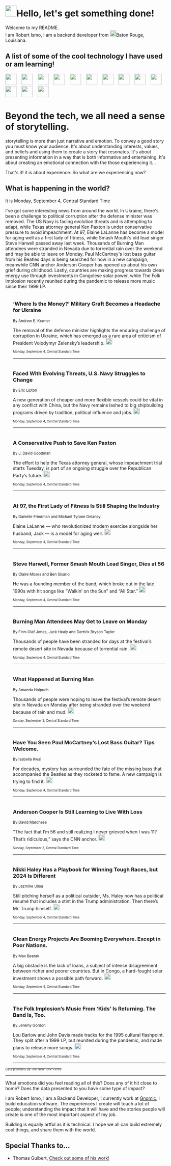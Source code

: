<h1><img src="https://emojis.slackmojis.com/emojis/images/1643514375/3493/hot-coffee.gif?1643514375" width="35"/>Hello, let's get something done!</h1>

<p>Welcome to my README.<br/>
I am Robert Ismo, I am a backend developer from <img src="https://emojis.slackmojis.com/emojis/images/1638395689/50435/moulin_rouge.png?1638395689" width="20"/>Baton Rouge, Louisiana.</p>
<h2>A list of some of the cool technology I have used or am learning!</h2>
<p>
<img src="https://emojis.slackmojis.com/emojis/images/1643516091/21142/meow_bongotap.gif?1643516091" width="35" alt="">
<img src="https://img.shields.io/badge/Favorite%20Frontend%20Framework-SvelteKit-f83903" alt="">
<img src="https://img.shields.io/badge/Second%20Favorite-Vue-40b581" alt="">
<img src="https://img.shields.io/badge/Most%20Used%20Runtime-Nodejs-78b061" alt="">
<img src="https://emojis.slackmojis.com/emojis/images/1643517416/34482/fire.gif?1643517416" width="35" alt="">
<img src="https://img.shields.io/badge/Javascript%20But%20Better-Typescript-0078ca" alt="">
<img src="https://img.shields.io/badge/Favorite%20Language-Elixir-3e244d" alt="">
<img src="https://img.shields.io/badge/Containerize%20Everything-Docker-6ac9ef" alt="">
<img src="https://emojis.slackmojis.com/emojis/images/1643514596/5999/meow_party.gif?1643514596" width="35" alt="">
<img src="https://img.shields.io/badge/API%20Love%20Language-Graphql-de32a5" alt="">
<img src="https://img.shields.io/badge/Our%20Favorite%20Version%20Controller-Git-e94f33" alt="">
<img src="https://img.shields.io/badge/Favorite%20Database-Redis-d42d1d" alt="">
<img src="https://emojis.slackmojis.com/emojis/images/1643514559/5584/deployparrot.gif?1643514559" width="35" alt="">
<img src="https://img.shields.io/badge/Container%20Interstate-RabbitMQ-f66200" alt="">
<img src="https://img.shields.io/badge/Gotta%20Learn-Kubernetes-316adf" alt="">
<img src="https://img.shields.io/badge/Really%20Mature%20Now-WASM-654fef" alt="">
<img src="https://emojis.slackmojis.com/emojis/images/1666642497/61942/dance_vibe.gif?1666642497" width="35" alt="">
<img src="https://img.shields.io/badge/For%20My%20M1-ARM64-657d96" alt="">
<img src="https://img.shields.io/badge/Loving%20This%20So%20Much-TailwindCSS-17bcb5" alt="">
<img src="https://img.shields.io/badge/Cool%20Build%20Tool-Vite-f9cb24" alt="">
<img src="https://emojis.slackmojis.com/emojis/images/1669231376/62819/working-on-it.gif?1669231376" width="35" alt="">
<img src="https://img.shields.io/badge/Fun%20and%20Easy%20Database-MongoDB-5f8c49" alt="">
<img src="https://img.shields.io/badge/JS%20Life%20Support-NPM-c73737" alt="">
<img src="https://img.shields.io/badge/I%20Liked%20It-DynamoDB-0073b9" alt="">
<img src="https://emojis.slackmojis.com/emojis/images/1643514045/46/question.gif?1643514045" width="35" alt="">
<img src="https://img.shields.io/badge/cool-React-60d6f9" alt="">
<img src="https://img.shields.io/badge/Future%20Big%20Project-Lambda-f37e00" alt="">
<img src="https://img.shields.io/badge/NPM%20But%20Better-PNPM-f1aa07" alt="">
<img src="https://emojis.slackmojis.com/emojis/images/1643514943/9662/fbwow.gif?1643514943" width="35" alt="">
<img src="https://img.shields.io/badge/First%20Language-C-662079" alt="">
<img src="https://img.shields.io/badge/Where%20I%20Deploy%20Frontend-Vercel-000000" alt="">
<img src="https://img.shields.io/badge/Who%20Does%20not%20Want%20an%20App-Swift-f9492a" alt="">
<img src="https://emojis.slackmojis.com/emojis/images/1643514058/151/javascript.png?1643514058" width="35" alt="">
<img src="https://img.shields.io/badge/cool-Python-fbd542" alt="">
<img src="https://img.shields.io/badge/Favorite%20Something-Stripe-656cdc" alt="">
<img src="https://img.shields.io/badge/Of%20Course-HTML5-ed6327" alt="">
<img src="https://emojis.slackmojis.com/emojis/images/1660415405/60731/bomb.gif?1660415405" width="35" alt="">
<img src="https://img.shields.io/badge/hate-CSS-2964ec" alt="">
<img src="https://img.shields.io/badge/Learning-CircleCI-141215" alt="">
<img src="https://img.shields.io/badge/Learning-Rust-fbbb3b" alt="">
<img src="https://emojis.slackmojis.com/emojis/images/1660415397/60712/writing-hand.gif?1660415397" width="35" alt="">
<img src="https://img.shields.io/badge/Dev%20Browser%20of%20Choice-Firefox-cc4e26" alt="">
<img src="https://img.shields.io/badge/Recoverying%20From%20Windows-UNIX-1781e3" alt="">
<img src="https://img.shields.io/badge/LOVE-LogSeq-90c1c2" alt="">
<img src="https://emojis.slackmojis.com/emojis/images/1643514066/223/kirby.gif?1643514066" width="35" alt="">
<img src="https://img.shields.io/badge/Daily%20Driver-MacOS-e6e6e8" alt="">
<img src="https://img.shields.io/badge/Git%20Server-Github-000000" alt="">
<img src="https://img.shields.io/badge/enjoyable-EC2-f17428" alt="">
<img src="https://emojis.slackmojis.com/emojis/images/1643514239/2069/excited.gif?1643514239" width="35" alt="">
</p>
<h1>Beyond the tech, we all need a sense of storytelling.</h1>
<p>storytelling is more than just narrative and emotion. To convey a good story you must know your audience. It's about understanding interests, values, and beliefs and using them to create a story that resonates. It's about presenting information in a way that is both informative and entertaining. It's about creating an emotional connection with the those experiencing it...</p>
<p>That's it! it is about experience. So what are we experiencing now?</p>
<h2>What is happening in the world?</h2>
<p>It is Monday, September 4, Central Standard Time</p>
<p>
I&#39;ve got some interesting news from around the world. In Ukraine, there&#39;s been a challenge to political corruption after the defense minister was removed. The US Navy is facing evolution threats and is attempting to adapt, while Texas attorney general Ken Paxton is under conservative pressure to avoid impeachment. At 97, Elaine LaLanne has become a model for aging well as a first lady of fitness, while Smash Mouth&#39;s old lead singer Steve Harwell passed away last week. Thousands of Burning Man attendees were stranded in Nevada due to torrential rain over the weekend and may be able to leave on Monday. Paul McCartney&#39;s lost bass guitar from his Beatles days is being searched for now in a new campaign, meanwhile CNN anchor Anderson Cooper has opened up about his own grief during childhood. Lastly, countries are making progress towards clean energy use through investments in Congolese solar power, while The Folk Implosion recently reunited during the pandemic to release more music since their 1999 LP.</p>
<ol>
<img src="https://img.shields.io/badge/-world-blue" alt="">
<h3>‘Where Is the Money?’ Military Graft Becomes a Headache for Ukraine</h3>
<sub>By Andrew E. Kramer</sub>
<p>The removal of the defense minister highlights the enduring challenge of corruption in Ukraine, which has emerged as a rare area of criticism of President Volodymyr Zelensky’s leadership.  <a href="https://nyti.ms/3OVABWM"><img src="https://developer.nytimes.com/files/poweredby_nytimes_30b.png?v=1583354208352" height="20"></a></p>
<sub><sub>Monday, September 4, Central Standard Time</sub></sub>
<hr/>
<img src="https://img.shields.io/badge/-us-blue" alt="">
<h3>Faced With Evolving Threats, U.S. Navy Struggles to Change</h3>
<sub>By Eric Lipton</sub>
<p>A new generation of cheaper and more flexible vessels could be vital in any conflict with China, but the Navy remains lashed to big shipbuilding programs driven by tradition, political influence and jobs.  <a href="https://nyti.ms/3Eor9pZ"><img src="https://developer.nytimes.com/files/poweredby_nytimes_30b.png?v=1583354208352" height="20"></a></p>
<sub><sub>Monday, September 4, Central Standard Time</sub></sub>
<hr/>
<img src="https://img.shields.io/badge/-us-blue" alt="">
<h3>A Conservative Push to Save Ken Paxton</h3>
<sub>By J. David Goodman</sub>
<p>The effort to help the Texas attorney general, whose impeachment trial starts Tuesday, is part of an ongoing struggle over the Republican Party’s future.  <a href="https://nyti.ms/45SlV1t"><img src="https://developer.nytimes.com/files/poweredby_nytimes_30b.png?v=1583354208352" height="20"></a></p>
<sub><sub>Monday, September 4, Central Standard Time</sub></sub>
<hr/>
<img src="https://img.shields.io/badge/-well-blue" alt="">
<h3>At 97, the First Lady of Fitness Is Still Shaping the Industry</h3>
<sub>By Danielle Friedman and Michael Tyrone Delaney</sub>
<p>Elaine LaLanne — who revolutionized modern exercise alongside her husband, Jack — is a model for aging well.  <a href="https://nyti.ms/3R6TpFb"><img src="https://developer.nytimes.com/files/poweredby_nytimes_30b.png?v=1583354208352" height="20"></a></p>
<sub><sub>Monday, September 4, Central Standard Time</sub></sub>
<hr/>
<img src="https://img.shields.io/badge/-arts-blue" alt="">
<h3>Steve Harwell, Former Smash Mouth Lead Singer, Dies at 56</h3>
<sub>By Claire Moses and Ben Sisario</sub>
<p>He was a founding member of the band, which broke out in the late 1990s with hit songs like “Walkin’ on the Sun” and “All Star.”  <a href="https://nyti.ms/45TrlJA"><img src="https://developer.nytimes.com/files/poweredby_nytimes_30b.png?v=1583354208352" height="20"></a></p>
<sub><sub>Monday, September 4, Central Standard Time</sub></sub>
<hr/>
<img src="https://img.shields.io/badge/-us-blue" alt="">
<h3>Burning Man Attendees May Get to Leave on Monday</h3>
<sub>By Finn-Olaf Jones, Jack Healy and Derrick Bryson Taylor</sub>
<p>Thousands of people have been stranded for days at the festival’s remote desert site in Nevada because of torrential rain.  <a href="https://nyti.ms/44EqdbV"><img src="https://developer.nytimes.com/files/poweredby_nytimes_30b.png?v=1583354208352" height="20"></a></p>
<sub><sub>Monday, September 4, Central Standard Time</sub></sub>
<hr/>
<img src="https://img.shields.io/badge/-us-blue" alt="">
<h3>What Happened at Burning Man</h3>
<sub>By Amanda Holpuch</sub>
<p>Thousands of people were hoping to leave the festival’s remote desert site in Nevada on Monday after being stranded over the weekend because of rain and mud.  <a href="https://nyti.ms/3YYKAiN"><img src="https://developer.nytimes.com/files/poweredby_nytimes_30b.png?v=1583354208352" height="20"></a></p>
<sub><sub>Sunday, September 3, Central Standard Time</sub></sub>
<hr/>
<img src="https://img.shields.io/badge/-world-blue" alt="">
<h3>Have You Seen Paul McCartney’s Lost Bass Guitar? Tips Welcome.</h3>
<sub>By Isabella Kwai</sub>
<p>For decades, mystery has surrounded the fate of the missing bass that accompanied the Beatles as they rocketed to fame. A new campaign is trying to find it.  <a href="https://nyti.ms/3qXWexA"><img src="https://developer.nytimes.com/files/poweredby_nytimes_30b.png?v=1583354208352" height="20"></a></p>
<sub><sub>Monday, September 4, Central Standard Time</sub></sub>
<hr/>
<img src="https://img.shields.io/badge/-magazine-blue" alt="">
<h3>Anderson Cooper Is Still Learning to Live With Loss</h3>
<sub>By David Marchese</sub>
<p>“The fact that I’m 56 and still realizing I never grieved when I was 11? That’s ridiculous,” says the CNN anchor.  <a href="https://nyti.ms/3QZCW5I"><img src="https://developer.nytimes.com/files/poweredby_nytimes_30b.png?v=1583354208352" height="20"></a></p>
<sub><sub>Sunday, September 3, Central Standard Time</sub></sub>
<hr/>
<img src="https://img.shields.io/badge/-us-blue" alt="">
<h3>Nikki Haley Has a Playbook for Winning Tough Races, but 2024 Is Different</h3>
<sub>By Jazmine Ulloa</sub>
<p>Still pitching herself as a political outsider, Ms. Haley now has a political résumé that includes a stint in the Trump administration. Then there’s Mr. Trump himself.  <a href="https://nyti.ms/47WsC4l"><img src="https://developer.nytimes.com/files/poweredby_nytimes_30b.png?v=1583354208352" height="20"></a></p>
<sub><sub>Monday, September 4, Central Standard Time</sub></sub>
<hr/>
<img src="https://img.shields.io/badge/-climate-blue" alt="">
<h3>Clean Energy Projects Are Booming Everywhere. Except in Poor Nations.</h3>
<sub>By Max Bearak</sub>
<p>A big obstacle is the lack of loans, a subject of intense disagreement between richer and poorer countries. But in Congo, a hard-fought solar investment shows a possible path forward.  <a href="https://nyti.ms/3P5XF54"><img src="https://developer.nytimes.com/files/poweredby_nytimes_30b.png?v=1583354208352" height="20"></a></p>
<sub><sub>Monday, September 4, Central Standard Time</sub></sub>
<hr/>
<img src="https://img.shields.io/badge/-arts-blue" alt="">
<h3>The Folk Implosion’s Music From ‘Kids’ Is Returning. The Band Is, Too.</h3>
<sub>By Jeremy Gordon</sub>
<p>Lou Barlow and John Davis made tracks for the 1995 cultural flashpoint. They split after a 1999 LP, but reunited during the pandemic, and made plans to release more songs.  <a href="https://nyti.ms/45WBg1a"><img src="https://developer.nytimes.com/files/poweredby_nytimes_30b.png?v=1583354208352" height="20"></a></p>
<sub><sub>Monday, September 4, Central Standard Time</sub></sub>
<hr/>
</ol>
<a href="https://developer.nytimes.com"><sub><sub>Data provided by The New York Times</sub></sub></a>
<hr/>
<p>What emotions did you feel reading all of this? Does any of it hit close to home? Does the data presented to you have some type of impact?</p>
<p>I am Robert Ismo, I am a Backend Developer, I currently work at <a href="https://gnomic.education/">Gnomic</a>, I build education software. The experiences I create will touch a lot of people; understanding the impact that it will have and the stories people will create is one of the most important aspect of my job.</p>
<p>Building is equally artful as it is technical. I hope we all can build extremely cool things, and share them with the world.</p>
<h2>Special Thanks to...</h2>
<ul>
<li>Thomas Guibert, <a href="https://github.com/thmsgbrt/thmsgbrt">Check out some of his work!</a></li>
</ul>